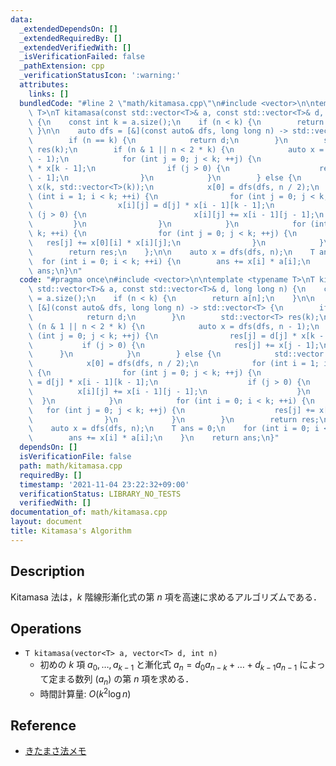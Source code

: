 ```yaml
---
data:
  _extendedDependsOn: []
  _extendedRequiredBy: []
  _extendedVerifiedWith: []
  _isVerificationFailed: false
  _pathExtension: cpp
  _verificationStatusIcon: ':warning:'
  attributes:
    links: []
  bundledCode: "#line 2 \"math/kitamasa.cpp\"\n#include <vector>\n\ntemplate <typename\
    \ T>\nT kitamasa(const std::vector<T>& a, const std::vector<T>& d, long long n)\
    \ {\n    const int k = a.size();\n    if (n < k) {\n        return a[n];\n   \
    \ }\n\n    auto dfs = [&](const auto& dfs, long long n) -> std::vector<T> {\n\
    \        if (n == k) {\n            return d;\n        }\n        std::vector<T>\
    \ res(k);\n        if (n & 1 || n < 2 * k) {\n            auto x = dfs(dfs, n\
    \ - 1);\n            for (int j = 0; j < k; ++j) {\n                res[j] = d[j]\
    \ * x[k - 1];\n                if (j > 0) {\n                    res[j] += x[j\
    \ - 1];\n                }\n            }\n        } else {\n            std::vector\
    \ x(k, std::vector<T>(k));\n            x[0] = dfs(dfs, n / 2);\n            for\
    \ (int i = 1; i < k; ++i) {\n                for (int j = 0; j < k; ++j) {\n \
    \                   x[i][j] = d[j] * x[i - 1][k - 1];\n                    if\
    \ (j > 0) {\n                        x[i][j] += x[i - 1][j - 1];\n           \
    \         }\n                }\n            }\n            for (int i = 0; i <\
    \ k; ++i) {\n                for (int j = 0; j < k; ++j) {\n                 \
    \   res[j] += x[0][i] * x[i][j];\n                }\n            }\n        }\n\
    \        return res;\n    };\n\n    auto x = dfs(dfs, n);\n    T ans = 0;\n  \
    \  for (int i = 0; i < k; ++i) {\n        ans += x[i] * a[i];\n    }\n    return\
    \ ans;\n}\n"
  code: "#pragma once\n#include <vector>\n\ntemplate <typename T>\nT kitamasa(const\
    \ std::vector<T>& a, const std::vector<T>& d, long long n) {\n    const int k\
    \ = a.size();\n    if (n < k) {\n        return a[n];\n    }\n\n    auto dfs =\
    \ [&](const auto& dfs, long long n) -> std::vector<T> {\n        if (n == k) {\n\
    \            return d;\n        }\n        std::vector<T> res(k);\n        if\
    \ (n & 1 || n < 2 * k) {\n            auto x = dfs(dfs, n - 1);\n            for\
    \ (int j = 0; j < k; ++j) {\n                res[j] = d[j] * x[k - 1];\n     \
    \           if (j > 0) {\n                    res[j] += x[j - 1];\n          \
    \      }\n            }\n        } else {\n            std::vector x(k, std::vector<T>(k));\n\
    \            x[0] = dfs(dfs, n / 2);\n            for (int i = 1; i < k; ++i)\
    \ {\n                for (int j = 0; j < k; ++j) {\n                    x[i][j]\
    \ = d[j] * x[i - 1][k - 1];\n                    if (j > 0) {\n              \
    \          x[i][j] += x[i - 1][j - 1];\n                    }\n              \
    \  }\n            }\n            for (int i = 0; i < k; ++i) {\n             \
    \   for (int j = 0; j < k; ++j) {\n                    res[j] += x[0][i] * x[i][j];\n\
    \                }\n            }\n        }\n        return res;\n    };\n\n\
    \    auto x = dfs(dfs, n);\n    T ans = 0;\n    for (int i = 0; i < k; ++i) {\n\
    \        ans += x[i] * a[i];\n    }\n    return ans;\n}"
  dependsOn: []
  isVerificationFile: false
  path: math/kitamasa.cpp
  requiredBy: []
  timestamp: '2021-11-04 23:22:32+09:00'
  verificationStatus: LIBRARY_NO_TESTS
  verifiedWith: []
documentation_of: math/kitamasa.cpp
layout: document
title: Kitamasa's Algorithm
---
```


## Description

Kitamasa 法は，$k$ 階線形漸化式の第 $n$ 項を高速に求めるアルゴリズムである．

## Operations

- `T kitamasa(vector<T> a, vector<T> d, int n)`
    - 初めの $k$ 項 $a_0, \dots, a_{k-1}$ と漸化式 $a_n = d_0 a_{n-k} + \dots + d_{k-1} a_{n-1}$ によって定まる数列 $(a_n)$ の第 $n$ 項を求める．
    - 時間計算量: $O(k^2 \log n)$

## Reference

- [きたまさ法メモ](https://yosupo.hatenablog.com/entry/2015/03/27/025132)